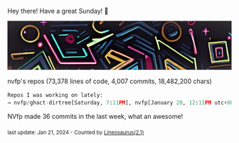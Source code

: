 Hey there! Have a great Sunday! 🌈

![banner](./assets/banner.jpg)

nvfp's repos (73,378 lines of code, 4,007 commits, 18,482,200 chars)

```python
Repos I was working on lately:
→ nvfp/ghact-dirtree[Saturday, 7:11PM], nvfp[January 20, 12:11PM utc+0000], nvfp.github.io[January 20, 10:32AM]
```

NVfp made 36 commits in the last week, what an awesome!

<sub>last update: Jan 21, 2024 - Counted by [Lineosaurus(2.1)](https://github.com/Lineosaurus/Lineosaurus)</sub>